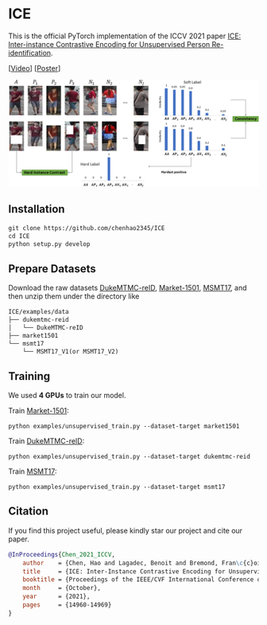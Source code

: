 # ICE
This is the official PyTorch implementation of the ICCV 2021 paper
[ICE: Inter-instance Contrastive Encoding for Unsupervised Person
Re-identification](https://arxiv.org/pdf/2103.16364.pdf).

[[Video](https://drive.google.com/file/d/1E__ru9u_oRcb44-WIH_GjBTv1-_5rcO2/view?usp=sharing)]   [[Poster](https://drive.google.com/file/d/1HEkgtUCSOixIndH1ClhRZfAQGTIFfY-n/view?usp=sharing)]

![teaser](figs/figure8.png)

## Installation

```shell
git clone https://github.com/chenhao2345/ICE
cd ICE
python setup.py develop
```

## Prepare Datasets

Download the raw datasets [DukeMTMC-reID](https://arxiv.org/abs/1609.01775), [Market-1501](https://www.cv-foundation.org/openaccess/content_iccv_2015/papers/Zheng_Scalable_Person_Re-Identification_ICCV_2015_paper.pdf), [MSMT17](https://arxiv.org/abs/1711.08565),
and then unzip them under the directory like
```
ICE/examples/data
├── dukemtmc-reid
│   └── DukeMTMC-reID
├── market1501
└── msmt17
    └── MSMT17_V1(or MSMT17_V2)
```

## Training
We used **4 GPUs** to train our model.
 
Train [Market-1501](https://www.cv-foundation.org/openaccess/content_iccv_2015/papers/Zheng_Scalable_Person_Re-Identification_ICCV_2015_paper.pdf):
```
python examples/unsupervised_train.py --dataset-target market1501
```
Train [DukeMTMC-reID](https://arxiv.org/abs/1609.01775):
```
python examples/unsupervised_train.py --dataset-target dukemtmc-reid
```
Train [MSMT17](https://arxiv.org/abs/1711.08565):
```
python examples/unsupervised_train.py --dataset-target msmt17
```
## Citation
If you find this project useful, please kindly star our project and cite our paper.
```bibtex
@InProceedings{Chen_2021_ICCV,
    author    = {Chen, Hao and Lagadec, Benoit and Bremond, Fran\c{c}ois},
    title     = {ICE: Inter-Instance Contrastive Encoding for Unsupervised Person Re-Identification},
    booktitle = {Proceedings of the IEEE/CVF International Conference on Computer Vision (ICCV)},
    month     = {October},
    year      = {2021},
    pages     = {14960-14969}
}
```

